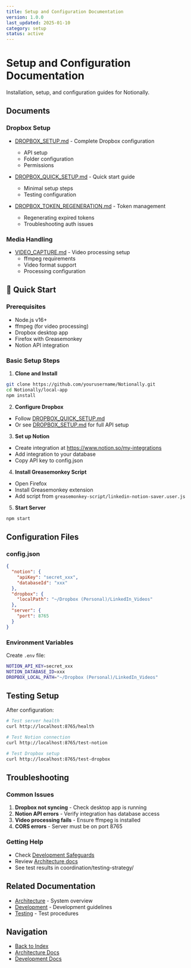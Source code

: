 ```yaml
---
title: Setup and Configuration Documentation
version: 1.0.0
last_updated: 2025-01-10
category: setup
status: active
---
```


# Setup and Configuration Documentation

Installation, setup, and configuration guides for Notionally.

## Documents

### Dropbox Setup
- [DROPBOX_SETUP.md](./DROPBOX_SETUP.md) - Complete Dropbox configuration
  - API setup
  - Folder configuration
  - Permissions

- [DROPBOX_QUICK_SETUP.md](./DROPBOX_QUICK_SETUP.md) - Quick start guide
  - Minimal setup steps
  - Testing configuration

- [DROPBOX_TOKEN_REGENERATION.md](./DROPBOX_TOKEN_REGENERATION.md) - Token management
  - Regenerating expired tokens
  - Troubleshooting auth issues

### Media Handling
- [VIDEO_CAPTURE.md](./VIDEO_CAPTURE.md) - Video processing setup
  - ffmpeg requirements
  - Video format support
  - Processing configuration

## 🚀 Quick Start

### Prerequisites
- Node.js v16+
- ffmpeg (for video processing)
- Dropbox desktop app
- Firefox with Greasemonkey
- Notion API integration

### Basic Setup Steps

1. **Clone and Install**
```bash
git clone https://github.com/yourusername/Notionally.git
cd Notionally/local-app
npm install
```

2. **Configure Dropbox**
- Follow [DROPBOX_QUICK_SETUP.md](./DROPBOX_QUICK_SETUP.md)
- Or see [DROPBOX_SETUP.md](./DROPBOX_SETUP.md) for full API setup

3. **Set up Notion**
- Create integration at https://www.notion.so/my-integrations
- Add integration to your database
- Copy API key to config.json

4. **Install Greasemonkey Script**
- Open Firefox
- Install Greasemonkey extension
- Add script from `greasemonkey-script/linkedin-notion-saver.user.js`

5. **Start Server**
```bash
npm start
```

## Configuration Files

### config.json
```json
{
  "notion": {
    "apiKey": "secret_xxx",
    "databaseId": "xxx"
  },
  "dropbox": {
    "localPath": "~/Dropbox (Personal)/LinkedIn_Videos"
  },
  "server": {
    "port": 8765
  }
}
```

### Environment Variables
Create `.env` file:
```bash
NOTION_API_KEY=secret_xxx
NOTION_DATABASE_ID=xxx
DROPBOX_LOCAL_PATH="~/Dropbox (Personal)/LinkedIn_Videos"
```

## Testing Setup

After configuration:
```bash
# Test server health
curl http://localhost:8765/health

# Test Notion connection
curl http://localhost:8765/test-notion

# Test Dropbox setup
curl http://localhost:8765/test-dropbox
```

## Troubleshooting

### Common Issues
1. **Dropbox not syncing** - Check desktop app is running
2. **Notion API errors** - Verify integration has database access
3. **Video processing fails** - Ensure ffmpeg is installed
4. **CORS errors** - Server must be on port 8765

### Getting Help
- Check [Development Safeguards](../development/DEVELOPMENT_SAFEGUARDS.md)
- Review [Architecture docs](../architecture/CLAUDE.md)
- See test results in coordination/testing-strategy/

## Related Documentation

- [Architecture](../architecture/CLAUDE.md) - System overview
- [Development](../development/) - Development guidelines
- [Testing](../../coordination/testing-strategy/TEST-RUNNER-GUIDE.md) - Test procedures

## Navigation

- [Back to Index](../INDEX.md)
- [Architecture Docs](../architecture/)
- [Development Docs](../development/)